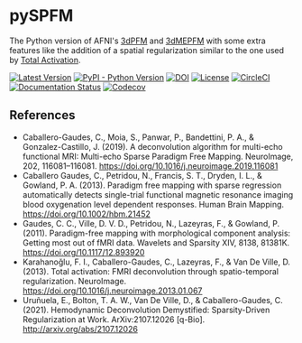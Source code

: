 # pySPFM

The Python version of AFNI's [3dPFM]() and [3dMEPFM]() with some extra features like the addition of a spatial regularization similar to the one used by [Total Activation]().

[![Latest Version](https://img.shields.io/pypi/v/pySPFM.svg)](https://pypi.python.org/pypi/pySPFM/)
[![PyPI - Python Version](https://img.shields.io/pypi/pyversions/pySPFM.svg)](https://pypi.python.org/pypi/pySPFM/)
[![DOI](https://zenodo.org/badge/DOI/10.5281/zenodo.6600163.svg)](https://doi.org/10.5281/zenodo.6600163)
[![License](https://img.shields.io/badge/License-LGPL%202.1-blue.svg)](https://opensource.org/licenses/LGPL-2.1)
[![CircleCI](https://circleci.com/gh/eurunuela/pySPFM/tree/main.svg?style=svg)](https://circleci.com/gh/eurunuela/pySPFM/tree/main)
[![Documentation Status](https://readthedocs.org/projects/pyspfm/badge/?version=latest)](http://pyspfm.readthedocs.io/en/latest/?badge=latest)
[![Codecov](https://codecov.io/gh/pySPFM/pySPFM/branch/main/graph/badge.svg)](https://codecov.io/gh/pySPFM/pySPFM)

## References

- Caballero-Gaudes, C., Moia, S., Panwar, P., Bandettini, P. A., & Gonzalez-Castillo, J. (2019). A deconvolution algorithm for multi-echo functional MRI: Multi-echo Sparse Paradigm Free Mapping. NeuroImage, 202, 116081–116081. https://doi.org/10.1016/j.neuroimage.2019.116081
- Caballero Gaudes, C., Petridou, N., Francis, S. T., Dryden, I. L., & Gowland, P. A. (2013). Paradigm free mapping with sparse regression automatically detects single-trial functional magnetic resonance imaging blood oxygenation level dependent responses. Human Brain Mapping. https://doi.org/10.1002/hbm.21452
- Gaudes, C. C., Ville, D. V. D., Petridou, N., Lazeyras, F., & Gowland, P. (2011). Paradigm-free mapping with morphological component analysis: Getting most out of fMRI data. Wavelets and Sparsity XIV, 8138, 81381K. https://doi.org/10.1117/12.893920
- Karahanoǧlu, F. I., Caballero-Gaudes, C., Lazeyras, F., & Van De Ville, D. (2013). Total activation: FMRI deconvolution through spatio-temporal regularization. NeuroImage. https://doi.org/10.1016/j.neuroimage.2013.01.067
- Uruñuela, E., Bolton, T. A. W., Van De Ville, D., & Caballero-Gaudes, C. (2021). Hemodynamic Deconvolution Demystified: Sparsity-Driven Regularization at Work. ArXiv:2107.12026 [q-Bio]. http://arxiv.org/abs/2107.12026
